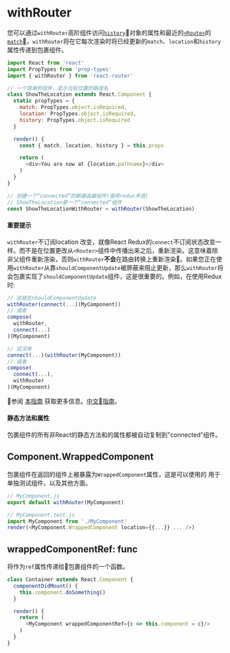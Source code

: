 # withRouter

您可以通过`withRouter`高阶组件访问[`history`](./history.md)对象的属性和最近的[`<Route>`](./Route.md)的 [`match`](./match.md)。`withRouter`将在它每次渲染时将已经更新的`match`、`location`和`history`属性传递到包裹组件。

```js
import React from 'react'
import PropTypes from 'prop-types'
import { withRouter } from 'react-router'

// 一个简单的组件，显示当前位置的路径名
class ShowTheLocation extends React.Component {
  static propTypes = {
    match: PropTypes.object.isRequired,
    location: PropTypes.object.isRequired,
    history: PropTypes.object.isRequired
  }

  render() {
    const { match, location, history } = this.props

    return (
      <div>You are now at {location.pathname}</div>
    )
  }
}

// 创建一个“connected”的新路由器组件(借用redux术语)
// ShowTheLocation是一个“connected”组件
const ShowTheLocationWithRouter = withRouter(ShowTheLocation)
```

#### 重要提示

`withRouter`不订阅location 改变，就像React Redux的`connect`不订阅状态改变一样。而不是在位置更改从`<Router>`组件中传播出来之后，重新渲染。这意味着除非父组件重新渲染，否则`withRouter`**不会**在路由转换上重新渲染。如果您正在使用`withRouter`从靠`shouldComponentUpdate`被屏蔽来阻止更新，那么`withRouter`将会包裹实现了`shouldComponentUpdate`组件，这是很重要的。例如，在使用Redux时:

```js
// 这就在shouldComponentUpdate
withRouter(connect(...)(MyComponent))
// 或者
compose(
  withRouter,
  connect(...)
)(MyComponent)

// 这没有
connect(...)(withRouter(MyComponent))
// 或者
compose(
  connect(...),
  withRouter
)(MyComponent)
```

参阅 [本指南](https://github.com/ReactTraining/react-router/blob/master/packages/react-router/docs/guides/blocked-updates.md) 获取更多信息。[中文指南](../docs/guides/blocked-updates.md)。

#### 静态方法和属性

包裹组件的所有非React的静态方法和的属性都被自动复制到"connected"组件。

## Component.WrappedComponent

包裹组件在返回的组件上被暴露为`WrappedComponent`属性，这是可以使用的
用于单独测试组件，以及其他方面。

```js
// MyComponent.js
export default withRouter(MyComponent)

// MyComponent.test.js
import MyComponent from './MyComponent'
render(<MyComponent.WrappedComponent location={{...}} ... />)
```

## wrappedComponentRef: func

将作为`ref`属性传递给包裹组件的一个函数。

```js
class Container extends React.Component {
  componentDidMount() {
    this.component.doSomething()
  }

  render() {
    return (
      <MyComponent wrappedComponentRef={c => this.component = c}/>
    )
  }
}
```
